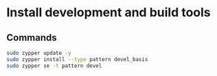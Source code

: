# Install development and build tools

## Commands

```bash
sudo zypper update -y
sudo zypper install --type pattern devel_basis
sudo zypper se -t pattern devel
```
